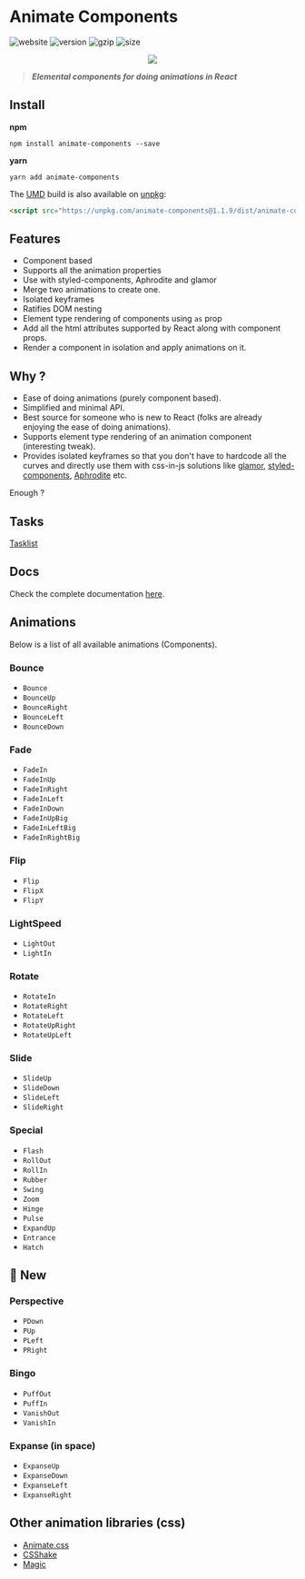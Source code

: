 # Animate Components
![website](https://img.shields.io/badge/website-up-brightgreen.svg)
![version](https://img.shields.io/badge/animate--components-1.1.9-brightgreen.svg)
![gzip](https://img.shields.io/badge/gzip%20size-9.09%20KB-brightgreen.svg)
![size](https://img.shields.io/badge/size-58.8%20KB-brightgreen.svg)

<p align="center">
	<img src="https://i.gyazo.com/64801677fb24b4492eb0b90870ead297.gif" />
</p>

> ***Elemental components for doing animations in React***

## Install

**npm**

```
npm install animate-components --save
```

**yarn**

```
yarn add animate-components
```

The [UMD](https://github.com/umdjs/umd) build is also available on [unpkg](https://unpkg.com):

```html
<script src="https://unpkg.com/animate-components@1.1.9/dist/animate-components.min.js"></script>
```

## Features

* Component based
* Supports all the animation properties
* Use with styled-components, Aphrodite and glamor
* Merge two animations to create one.
* Isolated keyframes
* Ratifies DOM nesting
* Element type rendering of components using `as` prop
* Add all the html attributes supported by React along with component props.
* Render a component in isolation and apply animations on it. 

## Why ?

* Ease of doing animations (purely component based).
* Simplified and minimal API.
* Best source for someone who is new to React (folks are already enjoying the ease of doing animations).
* Supports element type rendering of an animation component (interesting tweak).
* Provides isolated keyframes so that you don't have to hardcode all the curves and directly use them with css-in-js solutions like [glamor](https://github.com/threepointone/glamor), [styled-components](https://github.com/styled-components/styled-components), [Aphrodite](https://github.com/Khan/aphrodite) etc.

Enough ?

## Tasks

[Tasklist](https://github.com/nitin42/animate-components/blob/master/tasks.md)

## Docs
Check the complete documentation [here](./docs).

## Animations

Below is a list of all available animations (Components).

### Bounce

* `Bounce`
* `BounceUp`
* `BounceRight`
* `BounceLeft`
* `BounceDown`

### Fade

* `FadeIn`
* `FadeInUp`
* `FadeInRight`
* `FadeInLeft`
* `FadeInDown`
* `FadeInUpBig`
* `FadeInLeftBig`
* `FadeInRightBig`

### Flip

* `Flip`
* `FlipX`
* `FlipY`

### LightSpeed

* `LightOut`
* `LightIn`

### Rotate

* `RotateIn`
* `RotateRight`
* `RotateLeft`
* `RotateUpRight`
* `RotateUpLeft`

### Slide

* `SlideUp`
* `SlideDown`
* `SlideLeft`
* `SlideRight`

### Special

* `Flash`
* `RollOut`
* `RollIn`
* `Rubber`
* `Swing`
* `Zoom`
* `Hinge`
* `Pulse`
* `ExpandUp`
* `Entrance`
* `Hatch`

## 🚀 New
### Perspective

* `PDown`
* `PUp` 
* `PLeft`
* `PRight`

### Bingo

* `PuffOut`
* `PuffIn`
* `VanishOut`
* `VanishIn`

### Expanse (in space)

* `ExpanseUp`
* `ExpanseDown`
* `ExpanseLeft`
* `ExpanseRight`

## Other animation libraries (css)

* [Animate.css](https://daneden.github.io/animate.css/)
* [CSShake](http://elrumordelaluz.github.io/csshake/#1)
* [Magic](https://minimamente.com/example/magic_animations/)
